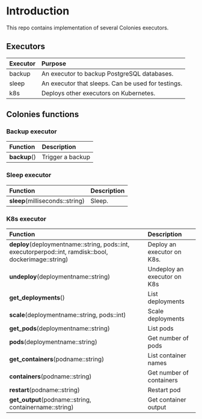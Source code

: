 # Introduction
This repo contains implementation of several Colonies executors. 

## Executors 
| Executor | Purpose                                            |
| :---     | :-----------                                       |
| backup   | An executor to backup PostgreSQL databases.        |
| sleep    | An executor that sleeps. Can be used for testings. |
| k8s      | Deploys other executors on Kubernetes.             |

## Colonies functions
### Backup executor
| Function     | Description      |
| :----------- | :-----------     |
| **backup**() | Trigger a backup |

### Sleep executor
| Function                        | Description  |
| :-----------                    | :----------- |
| **sleep**(milliseconds::string) | Sleep.       |

### K8s executor
| Function                                                                                               | Description                 |
| :-----------                                                                                           | :-----------                |
| **deploy**(deploymentname::string, pods::int, executorperpod::int, ramdisk::bool, dockerimage::string) | Deploy an executor on K8s.  |
| **undeploy**(deploymentname::string)                                                                   | Undeploy an executor on K8s |
| **get_deployments**()                                                                                  | List deployments            |
| **scale**(deploymentname::string, pods::int)                                                           | Scale deployments           |
| **get_pods**(deploymentname::string)                                                                   | List pods                   |
| **pods**(deploymentname::string)                                                                       | Get number of pods          |
| **get_containers**(podname::string)                                                                    | List container names        |
| **containers**(podname::string)                                                                        | Get number of containers    |
| **restart**(podname::string)                                                                           | Restart pod                 |
| **get_output**(podname::string, containername::string)                                                 | Get container output        |
